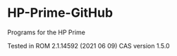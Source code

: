 # HP-Prime-GitHub
 Programs for the HP Prime
 
 Tested in ROM 2.1.14592 (2021 06 09)
 CAS version 1.5.0
